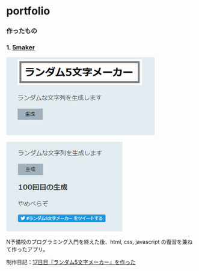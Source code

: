 
# portfolio

### 作ったもの

### 1. [5maker](https://hukurouo.github.io/5maker/five.html)

![ss1](https://raw.githubusercontent.com/hukurouo/portfolio/images/rapture_20190428221345.png)

![ss_2](https://github.com/hukurouo/portfolio/blob/images/rapture_20190428221346.png)

N予備校のプログラミング入門を終えた後、html, css, javascript の復習を兼ねて作ったアプリ。

制作日記：[17日目『ランダム5文字メーカー』を作った](https://hukurounikki.hatenablog.jp/entry/2019/04/28/225140)

